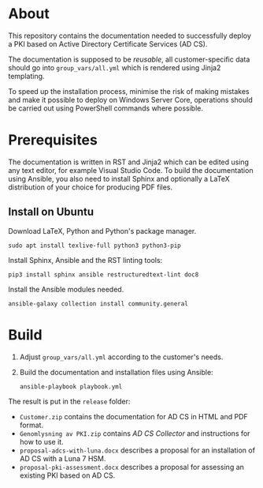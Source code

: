About
=====

This repository contains the documentation needed to successfully deploy a PKI based on Active Directory Certificate Services (AD CS).

The documentation is supposed to be *reusable*, all customer-specific data should go into ``group_vars/all.yml`` which is rendered using Jinja2 templating.

To speed up the installation process, minimise the risk of making mistakes and make it possible to deploy on Windows Server Core, operations should be carried out using PowerShell commands where possible.

Prerequisites
=============

The documentation is written in RST and Jinja2 which can be edited using any text editor, for example Visual Studio Code. To build the documentation using Ansible, you also need to install Sphinx and optionally a LaTeX distribution of your choice for producing PDF files.

Install on Ubuntu
-----------------

Download LaTeX, Python and Python's package manager.
```
sudo apt install texlive-full python3 python3-pip
```

Install Sphinx, Ansible and the RST linting tools:
```
pip3 install sphinx ansible restructuredtext-lint doc8
```

Install the Ansible modules needed.
```
ansible-galaxy collection install community.general
```

Build
=====

1. Adjust ``group_vars/all.yml`` according to the customer's needs.

2. Build the documentation and installation files using Ansible:

    ```
    ansible-playbook playbook.yml
    ```

The result is put in the ``release`` folder:

- ``Customer.zip`` contains the documentation for AD CS in HTML and PDF format.
- ``Genomlysning av PKI.zip`` contains *AD CS Collector* and instructions for how to use it.
- ``proposal-adcs-with-luna.docx`` describes a proposal for an installation of AD CS with a Luna 7 HSM.
- ``proposal-pki-assessment.docx`` describes a proposal for assessing an existing PKI based on AD CS.
